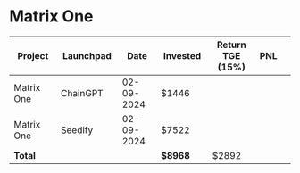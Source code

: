 # Matrix One



<table data-full-width="true"><thead><tr><th width="152">Project</th><th width="138">Launchpad</th><th width="132">Date</th><th width="133">Invested</th><th width="176">Return TGE (15%)</th><th>PNL</th><th></th></tr></thead><tbody><tr><td>Matrix One</td><td>ChainGPT</td><td>02-09-2024</td><td>$1446</td><td></td><td></td><td></td></tr><tr><td>Matrix One</td><td>Seedify</td><td>02-09-2024</td><td>$7522</td><td></td><td></td><td></td></tr><tr><td><strong>Total</strong></td><td></td><td></td><td><strong>$8968</strong></td><td>$2892</td><td></td><td></td></tr></tbody></table>

